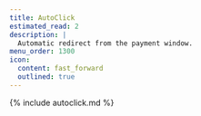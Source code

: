```yaml
---
title: AutoClick
estimated_read: 2
description: |
  Automatic redirect from the payment window.
menu_order: 1300
icon:
  content: fast_forward
  outlined: true
---
```


{% include autoclick.md %}
